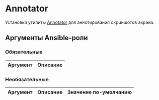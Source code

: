 # Annotator

Установка утилиты [Annotator](https://github.com/phase1geo/Annotator) для аннотирования скриншотов экрана.

## Аргументы Ansible-роли

### Обязательные

| Аргумент | Описание |
| --- | --- |  

### Необязательные

| Аргумент | Описание | Значение по-умолчанию |
| --- | --- | --- |
